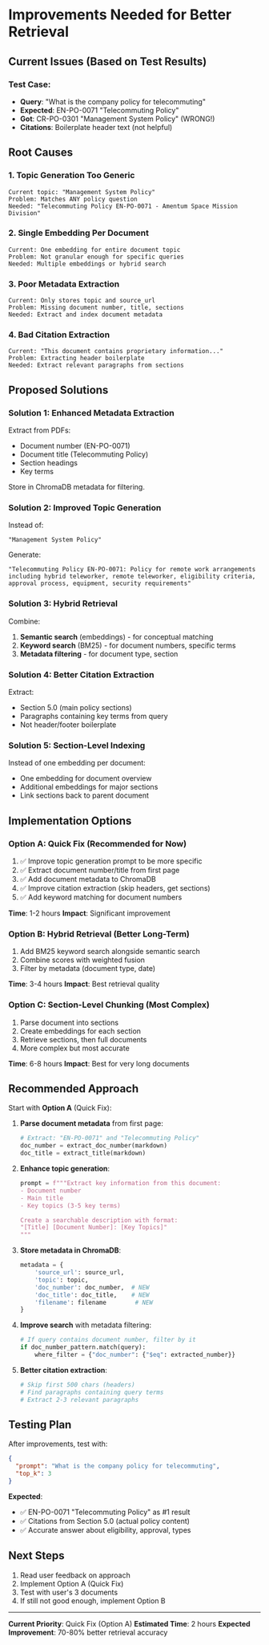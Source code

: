 # Improvements Needed for Better Retrieval

## Current Issues (Based on Test Results)

### Test Case:
- **Query**: "What is the company policy for telecommuting"
- **Expected**: EN-PO-0071 "Telecommuting Policy"
- **Got**: CR-PO-0301 "Management System Policy" (WRONG!)
- **Citations**: Boilerplate header text (not helpful)

## Root Causes

### 1. Topic Generation Too Generic
```
Current topic: "Management System Policy"
Problem: Matches ANY policy question
Needed: "Telecommuting Policy EN-PO-0071 - Amentum Space Mission Division"
```

### 2. Single Embedding Per Document
```
Current: One embedding for entire document topic
Problem: Not granular enough for specific queries
Needed: Multiple embeddings or hybrid search
```

### 3. Poor Metadata Extraction
```
Current: Only stores topic and source_url
Problem: Missing document number, title, sections
Needed: Extract and index document metadata
```

### 4. Bad Citation Extraction
```
Current: "This document contains proprietary information..."
Problem: Extracting header boilerplate
Needed: Extract relevant paragraphs from sections
```

## Proposed Solutions

### Solution 1: Enhanced Metadata Extraction

Extract from PDFs:
- Document number (EN-PO-0071)
- Document title (Telecommuting Policy)
- Section headings
- Key terms

Store in ChromaDB metadata for filtering.

### Solution 2: Improved Topic Generation

Instead of:
```
"Management System Policy"
```

Generate:
```
"Telecommuting Policy EN-PO-0071: Policy for remote work arrangements including hybrid teleworker, remote teleworker, eligibility criteria, approval process, equipment, security requirements"
```

### Solution 3: Hybrid Retrieval

Combine:
1. **Semantic search** (embeddings) - for conceptual matching
2. **Keyword search** (BM25) - for document numbers, specific terms
3. **Metadata filtering** - for document type, section

### Solution 4: Better Citation Extraction

Extract:
- Section 5.0 (main policy sections)
- Paragraphs containing key terms from query
- Not header/footer boilerplate

### Solution 5: Section-Level Indexing

Instead of one embedding per document:
- One embedding for document overview
- Additional embeddings for major sections
- Link sections back to parent document

## Implementation Options

### Option A: Quick Fix (Recommended for Now)

1. ✅ Improve topic generation prompt to be more specific
2. ✅ Extract document number/title from first page
3. ✅ Add document metadata to ChromaDB
4. ✅ Improve citation extraction (skip headers, get sections)
5. ✅ Add keyword matching for document numbers

**Time**: 1-2 hours
**Impact**: Significant improvement

### Option B: Hybrid Retrieval (Better Long-Term)

1. Add BM25 keyword search alongside semantic search
2. Combine scores with weighted fusion
3. Filter by metadata (document type, date)

**Time**: 3-4 hours
**Impact**: Best retrieval quality

### Option C: Section-Level Chunking (Most Complex)

1. Parse document into sections
2. Create embeddings for each section
3. Retrieve sections, then full documents
4. More complex but most accurate

**Time**: 6-8 hours
**Impact**: Best for very long documents

## Recommended Approach

Start with **Option A** (Quick Fix):

1. **Parse document metadata** from first page:
   ```python
   # Extract: "EN-PO-0071" and "Telecommuting Policy"
   doc_number = extract_doc_number(markdown)
   doc_title = extract_title(markdown)
   ```

2. **Enhance topic generation**:
   ```python
   prompt = f"""Extract key information from this document:
   - Document number
   - Main title
   - Key topics (3-5 key terms)

   Create a searchable description with format:
   "[Title] [Document Number]: [Key Topics]"
   """
   ```

3. **Store metadata in ChromaDB**:
   ```python
   metadata = {
       'source_url': source_url,
       'topic': topic,
       'doc_number': doc_number,  # NEW
       'doc_title': doc_title,    # NEW
       'filename': filename        # NEW
   }
   ```

4. **Improve search** with metadata filtering:
   ```python
   # If query contains document number, filter by it
   if doc_number_pattern.match(query):
       where_filter = {"doc_number": {"$eq": extracted_number}}
   ```

5. **Better citation extraction**:
   ```python
   # Skip first 500 chars (headers)
   # Find paragraphs containing query terms
   # Extract 2-3 relevant paragraphs
   ```

## Testing Plan

After improvements, test with:

```json
{
  "prompt": "What is the company policy for telecommuting",
  "top_k": 3
}
```

**Expected**:
- ✅ EN-PO-0071 "Telecommuting Policy" as #1 result
- ✅ Citations from Section 5.0 (actual policy content)
- ✅ Accurate answer about eligibility, approval, types

## Next Steps

1. Read user feedback on approach
2. Implement Option A (Quick Fix)
3. Test with user's 3 documents
4. If still not good enough, implement Option B

---

**Current Priority**: Quick Fix (Option A)
**Estimated Time**: 2 hours
**Expected Improvement**: 70-80% better retrieval accuracy
